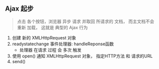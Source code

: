 ## Ajax 起步
> 点击 各个按钮，浏览器 异步 请求 并取回 所请求的  文档， 而主文档不会 重新 加载， 这就是 典型的  Ajax 行为
1. 创建 新的 XMLHttpRequest 对象
2. readystatechange 事件处理器: handleReponse函数
    - 处理器 在请求 过程 会 多次 触发
3. 使用 open() 通知 XMLHttpRequest 对象，  指定HTTP方法 和  请求的URL
4. send()
